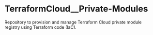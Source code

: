 # TerraformCloud__Private-Modules
Repository to provision and manage Terraform Cloud private module registry using Terraform code (IaC).
